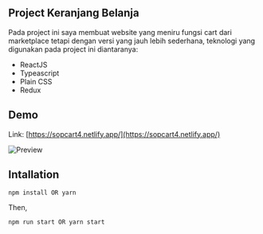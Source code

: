## Project Keranjang Belanja

Pada project ini saya membuat website yang meniru fungsi cart dari marketplace tetapi dengan versi yang jauh lebih sederhana, teknologi yang digunakan pada project ini diantaranya: 
- ReactJS
- Typeascript
- Plain CSS
- Redux

## Demo

Link: [https://sopcart4.netlify.app/](https://sopcart4.netlify.app/)

![Preview](https://firebasestorage.googleapis.com/v0/b/image-uploader-540c4.appspot.com/o/images%2F6001dd44-b320-41a1-b83a-07fca2b6cc042021-12-27-19-05-sopcart4.netlify.app.png?alt=media&token=19f8e0d9-fa5e-48fe-b9c8-041b80158a4b)

## Intallation

```
npm install OR yarn
```
Then,
```
npm run start OR yarn start
```
